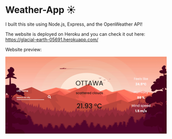 # Weather-App :sunny:

I built this site using Node.js, Express, and the OpenWeather API!

The website is deployed on Heroku and you can check it out here: https://glacial-earth-05691.herokuapp.com/

Website preview:

![Preview image of website](https://github.com/Arash-11/Weather-App/blob/master/weather-app-preview.png)
